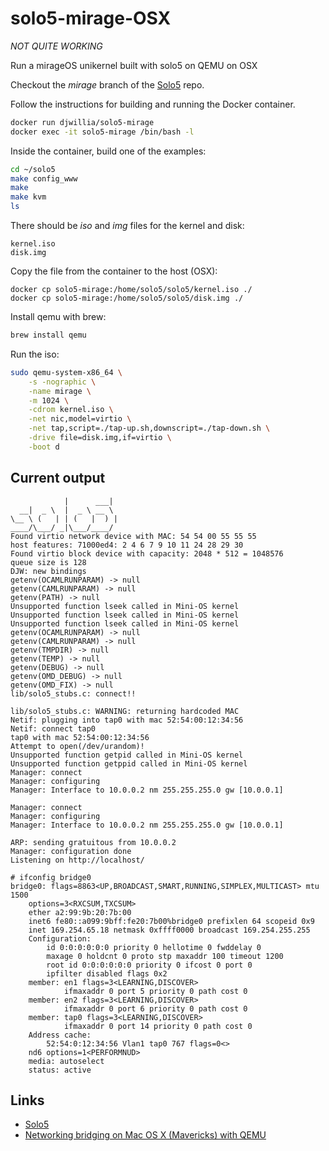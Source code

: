 # solo5-mirage-OSX

_NOT QUITE WORKING_

Run a mirageOS unikernel built with solo5 on QEMU on OSX

Checkout the _mirage_ branch of the [Solo5](https://github.com/djwillia/solo5/tree/mirage) repo.

Follow the instructions for building and running the Docker container.

```sh
docker run djwillia/solo5-mirage
docker exec -it solo5-mirage /bin/bash -l
```

Inside the container, build one of the examples:
```sh
cd ~/solo5
make config_www
make
make kvm
ls
```

There should be _iso_ and _img_ files for the kernel and disk:
```
kernel.iso
disk.img
```

Copy the file from the container to the host (OSX):
```
docker cp solo5-mirage:/home/solo5/solo5/kernel.iso ./
docker cp solo5-mirage:/home/solo5/solo5/disk.img ./
```

Install qemu with brew:
```sh
brew install qemu
```

Run the iso:
```sh
sudo qemu-system-x86_64 \
    -s -nographic \
    -name mirage \
    -m 1024 \
    -cdrom kernel.iso \
    -net nic,model=virtio \
    -net tap,script=./tap-up.sh,downscript=./tap-down.sh \
    -drive file=disk.img,if=virtio \
    -boot d
```

## Current output


```
            |      ___|
  __|  _ \  |  _ \ __ \
\__ \ (   | | (   |  ) |
____/\___/ _|\___/____/
Found virtio network device with MAC: 54 54 00 55 55 55
host features: 71000ed4: 2 4 6 7 9 10 11 24 28 29 30
Found virtio block device with capacity: 2048 * 512 = 1048576
queue size is 128
DJW: new bindings
getenv(OCAMLRUNPARAM) -> null
getenv(CAMLRUNPARAM) -> null
getenv(PATH) -> null
Unsupported function lseek called in Mini-OS kernel
Unsupported function lseek called in Mini-OS kernel
Unsupported function lseek called in Mini-OS kernel
getenv(OCAMLRUNPARAM) -> null
getenv(CAMLRUNPARAM) -> null
getenv(TMPDIR) -> null
getenv(TEMP) -> null
getenv(DEBUG) -> null
getenv(OMD_DEBUG) -> null
getenv(OMD_FIX) -> null
lib/solo5_stubs.c: connect!!

lib/solo5_stubs.c: WARNING: returning hardcoded MAC
Netif: plugging into tap0 with mac 52:54:00:12:34:56
Netif: connect tap0
tap0 with mac 52:54:00:12:34:56
Attempt to open(/dev/urandom)!
Unsupported function getpid called in Mini-OS kernel
Unsupported function getppid called in Mini-OS kernel
Manager: connect
Manager: configuring
Manager: Interface to 10.0.0.2 nm 255.255.255.0 gw [10.0.0.1]

Manager: connect
Manager: configuring
Manager: Interface to 10.0.0.2 nm 255.255.255.0 gw [10.0.0.1]

ARP: sending gratuitous from 10.0.0.2
Manager: configuration done
Listening on http://localhost/
```

```
# ifconfig bridge0
bridge0: flags=8863<UP,BROADCAST,SMART,RUNNING,SIMPLEX,MULTICAST> mtu 1500
	options=3<RXCSUM,TXCSUM>
	ether a2:99:9b:20:7b:00
	inet6 fe80::a099:9bff:fe20:7b00%bridge0 prefixlen 64 scopeid 0x9
	inet 169.254.65.18 netmask 0xffff0000 broadcast 169.254.255.255
	Configuration:
		id 0:0:0:0:0:0 priority 0 hellotime 0 fwddelay 0
		maxage 0 holdcnt 0 proto stp maxaddr 100 timeout 1200
		root id 0:0:0:0:0:0 priority 0 ifcost 0 port 0
		ipfilter disabled flags 0x2
	member: en1 flags=3<LEARNING,DISCOVER>
	        ifmaxaddr 0 port 5 priority 0 path cost 0
	member: en2 flags=3<LEARNING,DISCOVER>
	        ifmaxaddr 0 port 6 priority 0 path cost 0
	member: tap0 flags=3<LEARNING,DISCOVER>
	        ifmaxaddr 0 port 14 priority 0 path cost 0
	Address cache:
		52:54:0:12:34:56 Vlan1 tap0 767 flags=0<>
	nd6 options=1<PERFORMNUD>
	media: autoselect
	status: active
```


## Links

* [Solo5](https://github.com/djwillia/solo5/tree/mirage)
* [Networking bridging on Mac OS X (Mavericks) with QEMU](http://drupal.bitfunnel.net/drupal/macosx-bridge-qemu)

